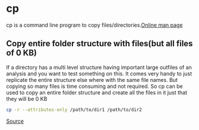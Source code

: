# cp

cp is a command line program to copy files/directories.[Online man page](http://man7.org/linux/man-pages/man1/cp.1.html)

## Copy entire folder structure with files(but all files of 0 KB)

If a directory has a multi level structure having important large outfiles of an analysis and you want to test something on this. It comes very handy to just replicate the entire structure else where with the same file names. But copying so many files is time consuming and not required. So cp can be used to copy an entire folder structure and create all the files in it just that they will be 0 KB

```bash
cp -r --attributes-only /path/to/dir1 /path/to/dir2
```
[Source](https://stackoverflow.com/a/11946544)
